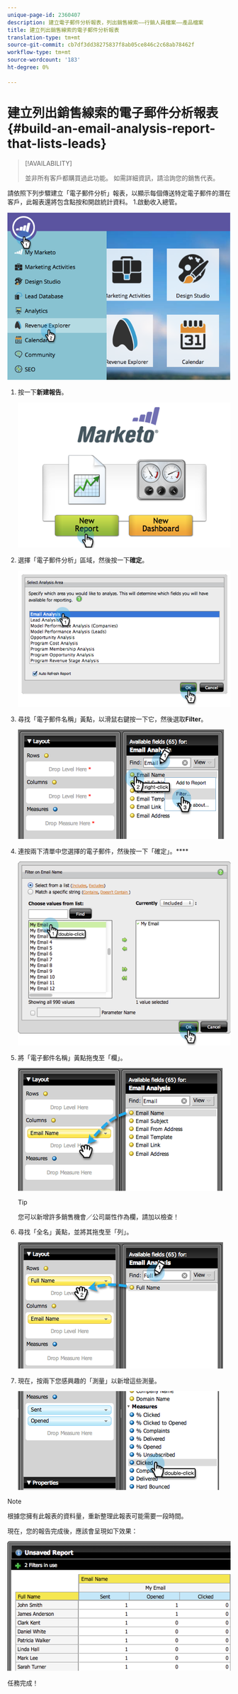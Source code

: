 ```yaml
---
unique-page-id: 2360407
description: 建立電子郵件分析報表，列出銷售線索——行銷人員檔案——產品檔案
title: 建立列出銷售線索的電子郵件分析報表
translation-type: tm+mt
source-git-commit: cb7df3dd38275837f8ab05ce846c2c68ab78462f
workflow-type: tm+mt
source-wordcount: '183'
ht-degree: 0%

---
```



# 建立列出銷售線索的電子郵件分析報表{#build-an-email-analysis-report-that-lists-leads}

>[!AVAILABILITY]
>
>並非所有客戶都購買過此功能。 如需詳細資訊，請洽詢您的銷售代表。

請依照下列步驟建立「電子郵件分析」報表，以顯示每個傳送特定電子郵件的潛在客戶，此報表還將包含點按和開啟統計資料。 1.啟動收入總管。

![](assets/image2014-9-17-19-3a12-3a54.png)

1. 按一下&#x200B;**新建報告**。

   ![](assets/image2014-9-17-19-3a13-3a1.png)

1. 選擇「電子郵件分析」區域，然後按一下&#x200B;**確定**。

   ![](assets/image2014-9-17-19-3a14-3a0.png)

1. 尋找「電子郵件名稱」黃點，以滑鼠右鍵按一下它，然後選取&#x200B;**Filter**。

   ![](assets/image2014-9-17-19-3a14-3a6.png)

1. 連按兩下清單中您選擇的電子郵件，然後按一下「確定」。****

   ![](assets/image2014-9-17-19-3a14-3a11.png)

1. 將「電子郵件名稱」黃點拖曳至「欄」。

   ![](assets/image2014-9-17-19-3a15-3a0.png)

   >[!TIP]
   >
   >您可以新增許多銷售機會／公司屬性作為欄，請加以檢查！

1. 尋找「全名」黃點，並將其拖曳至「列」。

   ![](assets/image2014-9-17-19-3a15-3a32.png)

1. 現在，按兩下您感興趣的「測量」以新增這些測量。

   ![](assets/image2014-9-17-19-3a15-3a47.png)

>[!NOTE]
>
>根據您擁有此報表的資料量，重新整理此報表可能需要一段時間。

現在，您的報告完成後，應該會呈現如下效果：

![](assets/image2014-9-17-19-3a16-3a39.png)

任務完成！
